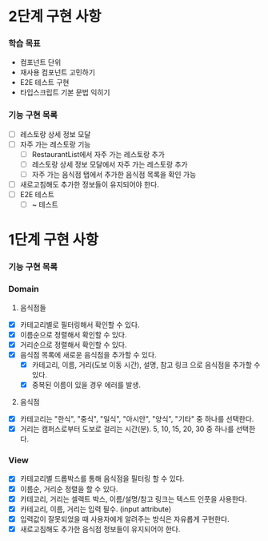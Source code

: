 # 2단계 구현 사항

### 학습 목표

- 컴포넌트 단위
- 재사용 컴포넌트 고민하기
- E2E 테스트 구현
- 타입스크립트 기본 문법 익히기

### 기능 구현 목록

- [ ] 레스토랑 상세 정보 모달
- [ ] 자주 가는 레스토랑 기능
  - [ ] RestaurantList에서 자주 가는 레스토랑 추가
  - [ ] 레스토랑 상세 정보 모달에서 자주 가는 레스토랑 추가
  - [ ] 자주 가는 음식점 탭에서 추가한 음식점 목록을 확인 가능
- [ ] 새로고침해도 추가한 정보들이 유지되어야 한다.
- [ ] E2E 테스트
  - [ ] ~ 테스트

# 1단계 구현 사항

### 기능 구현 목록

### Domain

1. 음식점들

- [x] 카테고리별로 필터링해서 확인할 수 있다.
- [x] 이름순으로 정렬해서 확인할 수 있다.
- [x] 거리순으로 정렬해서 확인할 수 있다.
- [x] 음식점 목록에 새로운 음식점을 추가할 수 있다.
  - [x] 카테고리, 이름, 거리(도보 이동 시간), 설명, 참고 링크 으로 음식점을 추가할 수 있다.
  - [x] 중복된 이름이 있을 경우 에러를 발생.

2. 음식점

- [x] 카테고리는 "한식", "중식", "일식", "아시안", "양식", "기타" 중 하나를 선택한다.
- [x] 거리는 캠퍼스로부터 도보로 걸리는 시간(분). 5, 10, 15, 20, 30 중 하나를 선택한다.

### View

- [x] 카테고리별 드롭박스를 통해 음식점을 필터링 할 수 있다.
- [x] 이름순, 거리순 정렬을 할 수 있다.
- [x] 카테고리, 거리는 셀렉트 박스, 이름/설명/참고 링크는 텍스트 인풋을 사용한다.
- [x] 카테고리, 이름, 거리는 입력 필수. (input attribute)
- [x] 입력값이 잘못되었을 때 사용자에게 알려주는 방식은 자유롭게 구현한다.
- [x] 새로고침해도 추가한 음식점 정보들이 유지되어야 한다.
